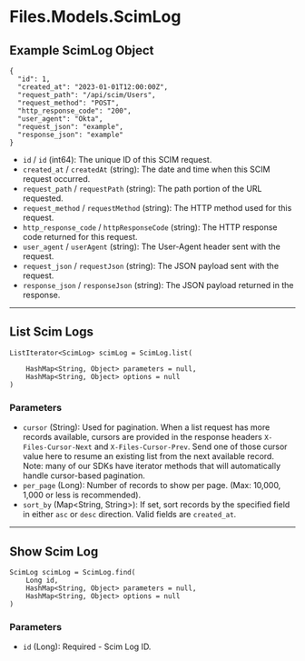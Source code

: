 # Files.Models.ScimLog

## Example ScimLog Object

```
{
  "id": 1,
  "created_at": "2023-01-01T12:00:00Z",
  "request_path": "/api/scim/Users",
  "request_method": "POST",
  "http_response_code": "200",
  "user_agent": "Okta",
  "request_json": "example",
  "response_json": "example"
}
```

* `id` / `id`  (int64): The unique ID of this SCIM request.
* `created_at` / `createdAt`  (string): The date and time when this SCIM request occurred.
* `request_path` / `requestPath`  (string): The path portion of the URL requested.
* `request_method` / `requestMethod`  (string): The HTTP method used for this request.
* `http_response_code` / `httpResponseCode`  (string): The HTTP response code returned for this request.
* `user_agent` / `userAgent`  (string): The User-Agent header sent with the request.
* `request_json` / `requestJson`  (string): The JSON payload sent with the request.
* `response_json` / `responseJson`  (string): The JSON payload returned in the response.


---

## List Scim Logs

```
ListIterator<ScimLog> scimLog = ScimLog.list(
    
    HashMap<String, Object> parameters = null,
    HashMap<String, Object> options = null
)
```

### Parameters

* `cursor` (String): Used for pagination.  When a list request has more records available, cursors are provided in the response headers `X-Files-Cursor-Next` and `X-Files-Cursor-Prev`.  Send one of those cursor value here to resume an existing list from the next available record.  Note: many of our SDKs have iterator methods that will automatically handle cursor-based pagination.
* `per_page` (Long): Number of records to show per page.  (Max: 10,000, 1,000 or less is recommended).
* `sort_by` (Map<String, String>): If set, sort records by the specified field in either `asc` or `desc` direction. Valid fields are `created_at`.


---

## Show Scim Log

```
ScimLog scimLog = ScimLog.find(
    Long id, 
    HashMap<String, Object> parameters = null,
    HashMap<String, Object> options = null
)
```

### Parameters

* `id` (Long): Required - Scim Log ID.
